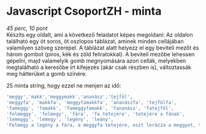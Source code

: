 # Javascript CsoportZH - minta
*45 perc, 10 pont*  
Készíts egy oldalt, ami a következő feladatot képes megoldani:
Az oldalon található egy öt soros, öt oszlopos táblázat, aminek minden cellájában valamilyen szöveg szerepel. A táblázat alatt helyezz el egy beviteli mezőt és három gombot (piros, kék és zöld feliratokkal). A beviteli mezőbe lehessen gépelni, majd valamelyik gomb megnyomására azon cellák, melyekben megtalálható a keresőbe írt kifejezés (akár csak részben is), változtassák meg hátterüket a gomb színére.

25 minta string, hogy ezzel ne menjen az idő:
```javascript
'meggy','makk','meggymakk','ananász','tejföl',
'meggyfa', 'makkfa', 'meggyfamakkfa', 'ananászfa', 'tejfölfa',
'fameggy', 'famakk', 'fameggyfamakk', 'fananász', 'fatejföl',
'felmeggy', 'felmegy', 'fára', 'fa tetejére', 'tetejére a fának',
'lemeggy', 'lemegy', 'legény', 'leány',
'Felmegy a legény a fára, a meggyfa tetejére, oszt lerázza a meggyet, te meg babám szedjed a rózsás kötényedbe'
```